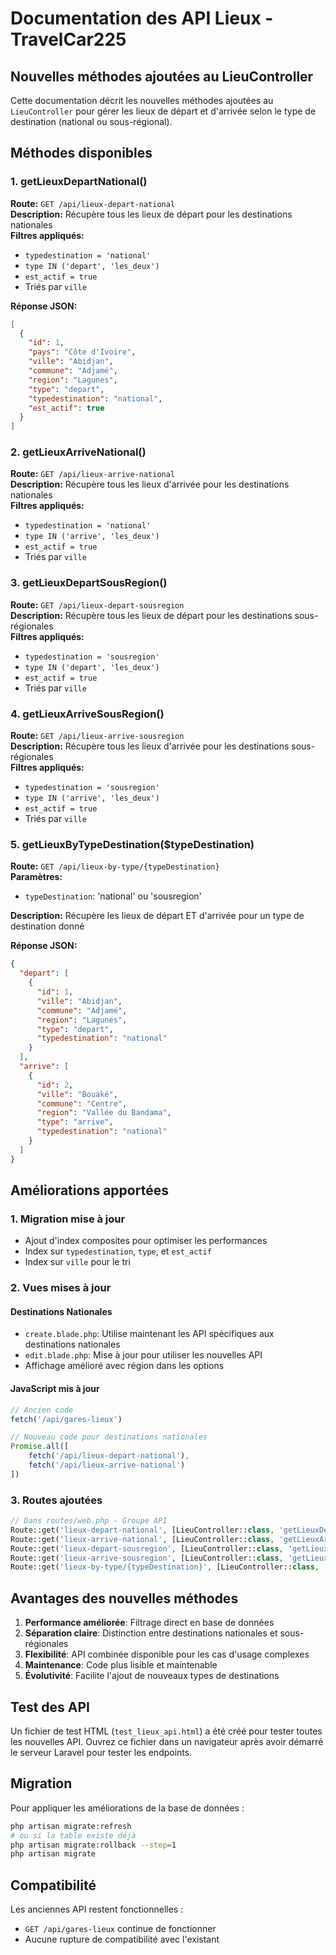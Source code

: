 # Documentation des API Lieux - TravelCar225

## Nouvelles méthodes ajoutées au LieuController

Cette documentation décrit les nouvelles méthodes ajoutées au `LieuController` pour gérer les lieux de départ et d'arrivée selon le type de destination (national ou sous-régional).

## Méthodes disponibles

### 1. getLieuxDepartNational()
**Route:** `GET /api/lieux-depart-national`  
**Description:** Récupère tous les lieux de départ pour les destinations nationales  
**Filtres appliqués:**
- `typedestination = 'national'`
- `type IN ('depart', 'les_deux')`
- `est_actif = true`
- Triés par `ville`

**Réponse JSON:**
```json
[
  {
    "id": 1,
    "pays": "Côte d'Ivoire",
    "ville": "Abidjan",
    "commune": "Adjamé",
    "region": "Lagunes",
    "type": "depart",
    "typedestination": "national",
    "est_actif": true
  }
]
```

### 2. getLieuxArriveNational()
**Route:** `GET /api/lieux-arrive-national`  
**Description:** Récupère tous les lieux d'arrivée pour les destinations nationales  
**Filtres appliqués:**
- `typedestination = 'national'`
- `type IN ('arrive', 'les_deux')`
- `est_actif = true`
- Triés par `ville`

### 3. getLieuxDepartSousRegion()
**Route:** `GET /api/lieux-depart-sousregion`  
**Description:** Récupère tous les lieux de départ pour les destinations sous-régionales  
**Filtres appliqués:**
- `typedestination = 'sousregion'`
- `type IN ('depart', 'les_deux')`
- `est_actif = true`
- Triés par `ville`

### 4. getLieuxArriveSousRegion()
**Route:** `GET /api/lieux-arrive-sousregion`  
**Description:** Récupère tous les lieux d'arrivée pour les destinations sous-régionales  
**Filtres appliqués:**
- `typedestination = 'sousregion'`
- `type IN ('arrive', 'les_deux')`
- `est_actif = true`
- Triés par `ville`

### 5. getLieuxByTypeDestination($typeDestination)
**Route:** `GET /api/lieux-by-type/{typeDestination}`  
**Paramètres:** 
- `typeDestination`: 'national' ou 'sousregion'

**Description:** Récupère les lieux de départ ET d'arrivée pour un type de destination donné  

**Réponse JSON:**
```json
{
  "depart": [
    {
      "id": 1,
      "ville": "Abidjan",
      "commune": "Adjamé",
      "region": "Lagunes",
      "type": "depart",
      "typedestination": "national"
    }
  ],
  "arrive": [
    {
      "id": 2,
      "ville": "Bouaké",
      "commune": "Centre",
      "region": "Vallée du Bandama",
      "type": "arrive",
      "typedestination": "national"
    }
  ]
}
```

## Améliorations apportées

### 1. Migration mise à jour
- Ajout d'index composites pour optimiser les performances
- Index sur `typedestination`, `type`, et `est_actif`
- Index sur `ville` pour le tri

### 2. Vues mises à jour

#### Destinations Nationales
- `create.blade.php`: Utilise maintenant les API spécifiques aux destinations nationales
- `edit.blade.php`: Mise à jour pour utiliser les nouvelles API
- Affichage amélioré avec région dans les options

#### JavaScript mis à jour
```javascript
// Ancien code
fetch('/api/gares-lieux')

// Nouveau code pour destinations nationales
Promise.all([
    fetch('/api/lieux-depart-national'),
    fetch('/api/lieux-arrive-national')
])
```

### 3. Routes ajoutées
```php
// Dans routes/web.php - Groupe API
Route::get('lieux-depart-national', [LieuController::class, 'getLieuxDepartNational']);
Route::get('lieux-arrive-national', [LieuController::class, 'getLieuxArriveNational']);
Route::get('lieux-depart-sousregion', [LieuController::class, 'getLieuxDepartSousRegion']);
Route::get('lieux-arrive-sousregion', [LieuController::class, 'getLieuxArriveSousRegion']);
Route::get('lieux-by-type/{typeDestination}', [LieuController::class, 'getLieuxByTypeDestination']);
```

## Avantages des nouvelles méthodes

1. **Performance améliorée**: Filtrage direct en base de données
2. **Séparation claire**: Distinction entre destinations nationales et sous-régionales
3. **Flexibilité**: API combinée disponible pour les cas d'usage complexes
4. **Maintenance**: Code plus lisible et maintenable
5. **Évolutivité**: Facilite l'ajout de nouveaux types de destinations

## Test des API

Un fichier de test HTML (`test_lieux_api.html`) a été créé pour tester toutes les nouvelles API. Ouvrez ce fichier dans un navigateur après avoir démarré le serveur Laravel pour tester les endpoints.

## Migration

Pour appliquer les améliorations de la base de données :

```bash
php artisan migrate:refresh
# ou si la table existe déjà
php artisan migrate:rollback --step=1
php artisan migrate
```

## Compatibilité

Les anciennes API restent fonctionnelles :
- `GET /api/gares-lieux` continue de fonctionner
- Aucune rupture de compatibilité avec l'existant
